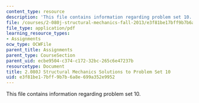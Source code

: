 ```yaml
---
content_type: resource
description: 'This file contains information regarding problem set 10. '
file: /courses/2-080j-structural-mechanics-fall-2013/e3f81be17bff9b7b6a8e699a352e9952_MIT2_080JF13_ProbSet_10.pdf
file_type: application/pdf
learning_resource_types:
- Assignments
ocw_type: OCWFile
parent_title: Assignments
parent_type: CourseSection
parent_uid: ecbe9504-c374-c172-32bc-265c6e47237b
resourcetype: Document
title: 2.080J Structural Mechanics Solutions to Problem Set 10
uid: e3f81be1-7bff-9b7b-6a8e-699a352e9952
---
```

This file contains information regarding problem set 10. 

